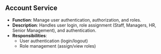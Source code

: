 ## Account Service

- **Function**: Manage user authentication, authorization, and roles.
- **Description**: Handles user login, role assignment (Staff, Managers, HR, Senior Management), and authentication. 
- **Responsibilities**: 
    - User authentication (login/logout)
    - Role management (assign/view roles)